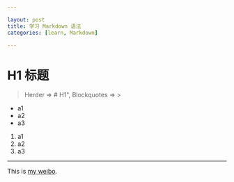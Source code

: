 ```yaml
---

layout: post
title: 学习 Markdown 语法
categories: [learn, Markdown]

---
```


# H1 标题
> Herder => # H1", Blockquotes => >

- a1
- a2
- a3


1. a1
1. a2
1. a3

----------------------------------------

This is [my weibo](http://weibo.com/sunorry "sunorry").
